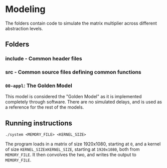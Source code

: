 
# Modeling

The folders contain code to simulate the matrix multiplier across different abstraction levels.

## Folders

### include - Common header files

### src - Common source files defining common functions

### `00-appl`: The Golden Model

This model is considered the "Golden Model" as it is implemented completely through software. There are no simulated delays, and is used as a reference for the rest of the models.

## Running instructions

`./system <MEMORY_FILE> <KERNEL_SIZE>`

The program loads in a matrix of size 1920x1080, starting at `0`, and a kernel of size `KERNEL_SIZE`x`KERNEL_SIZE`, starting at `1920x1080`, both from `MEMORY_FILE`. It then convolves the two, and writes the output to `MEMORY_FILE`.
